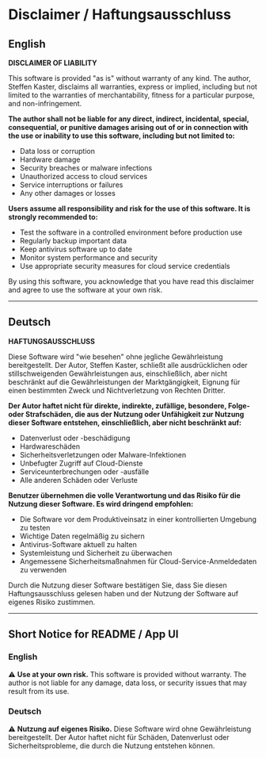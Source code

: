 # Disclaimer / Haftungsausschluss

## English

**DISCLAIMER OF LIABILITY**

This software is provided "as is" without warranty of any kind. The author, Steffen Kaster, disclaims all warranties, express or implied, including but not limited to the warranties of merchantability, fitness for a particular purpose, and non-infringement.

**The author shall not be liable for any direct, indirect, incidental, special, consequential, or punitive damages arising out of or in connection with the use or inability to use this software, including but not limited to:**

- Data loss or corruption
- Hardware damage
- Security breaches or malware infections
- Unauthorized access to cloud services
- Service interruptions or failures
- Any other damages or losses

**Users assume all responsibility and risk for the use of this software. It is strongly recommended to:**

- Test the software in a controlled environment before production use
- Regularly backup important data
- Keep antivirus software up to date
- Monitor system performance and security
- Use appropriate security measures for cloud service credentials

By using this software, you acknowledge that you have read this disclaimer and agree to use the software at your own risk.

---

## Deutsch

**HAFTUNGSAUSSCHLUSS**

Diese Software wird "wie besehen" ohne jegliche Gewährleistung bereitgestellt. Der Autor, Steffen Kaster, schließt alle ausdrücklichen oder stillschweigenden Gewährleistungen aus, einschließlich, aber nicht beschränkt auf die Gewährleistungen der Marktgängigkeit, Eignung für einen bestimmten Zweck und Nichtverletzung von Rechten Dritter.

**Der Autor haftet nicht für direkte, indirekte, zufällige, besondere, Folge- oder Strafschäden, die aus der Nutzung oder Unfähigkeit zur Nutzung dieser Software entstehen, einschließlich, aber nicht beschränkt auf:**

- Datenverlust oder -beschädigung
- Hardwareschäden
- Sicherheitsverletzungen oder Malware-Infektionen
- Unbefugter Zugriff auf Cloud-Dienste
- Serviceunterbrechungen oder -ausfälle
- Alle anderen Schäden oder Verluste

**Benutzer übernehmen die volle Verantwortung und das Risiko für die Nutzung dieser Software. Es wird dringend empfohlen:**

- Die Software vor dem Produktiveinsatz in einer kontrollierten Umgebung zu testen
- Wichtige Daten regelmäßig zu sichern
- Antivirus-Software aktuell zu halten
- Systemleistung und Sicherheit zu überwachen
- Angemessene Sicherheitsmaßnahmen für Cloud-Service-Anmeldedaten zu verwenden

Durch die Nutzung dieser Software bestätigen Sie, dass Sie diesen Haftungsausschluss gelesen haben und der Nutzung der Software auf eigenes Risiko zustimmen.

---

## Short Notice for README / App UI

### English
⚠️ **Use at your own risk.** This software is provided without warranty. The author is not liable for any damage, data loss, or security issues that may result from its use.

### Deutsch
⚠️ **Nutzung auf eigenes Risiko.** Diese Software wird ohne Gewährleistung bereitgestellt. Der Autor haftet nicht für Schäden, Datenverlust oder Sicherheitsprobleme, die durch die Nutzung entstehen können.